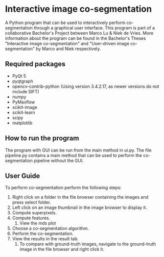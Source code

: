 # Interactive image co-segmentation
A Python program that can be used to interactively perform co-segmentation through a graphical user interface. This program is part of a collaborative Bachelor's Project between Marco Lu & Niek de Vries. More information about the program can be found in the Bachelor's Theses "Interactive image co-segmentation" and "User-driven image co-segmentation" by Marco and Niek respectively.

## Required packages
* PyQt 5
* pyqtgraph
* opencv-contrib-python (Using version 3.4.2.17, as newer versions do not include SIFT)
* numpy
* PyMaxflow
* scikit-image
* scikit-learn
* scipy
* matplotlib

## How to run the program
The program with GUI can be run from the main method in ui.py.
The file pipeline.py contains a main method that can be used to perform the co-segmentation pipeline without the GUI.

## User Guide
To perform co-segmentation perform the following steps:
1. Right click on a folder in the file browser containing the images and press select folder.
1. Left click on an image thumbnail in the image browser to display it.
1. Compute superpixels.
1. Compute features.
   1. View the mds plot
1. Choose a co-segmentation algorithm.
1. Perform the co-segmentation.
1. View the results in the result tab.
   1. To compare with ground-truth images, navigate to the ground-truth image in the file browser and right click it.
